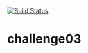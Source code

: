 [![Build Status](http://13.37.109.120/buildStatus/icon?job=03%2Fchallenge03)](http://13.36.37.72/job/03/job/challenge03/)
# challenge03

